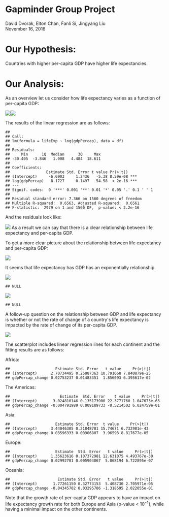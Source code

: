 # Gapminder Group Project
David Dvorak, Elton Chan, Fanli Si, Jingyang Liu  
November 16, 2016  



# Our Hypothesis:
Countries with higher per-capita GDP have higher life expectancies.

# Our Analysis:



As an overview let us consider how life expectancy varies as a function of per-capita GDP:

![](gapminder_group_assignment_files/figure-html/unnamed-chunk-1-1.png)<!-- -->![](gapminder_group_assignment_files/figure-html/unnamed-chunk-1-2.png)<!-- -->

The results of the linear regression are as follows:


```
## 
## Call:
## lm(formula = lifeExp ~ log(gdpPercap), data = df)
## 
## Residuals:
##     Min      1Q  Median      3Q     Max 
## -30.405  -3.846   1.008   4.484  18.611 
## 
## Coefficients:
##                Estimate Std. Error t value Pr(>|t|)    
## (Intercept)     -6.6903     1.2436   -5.38 8.59e-08 ***
## log(gdpPercap)   8.1727     0.1497   54.58  < 2e-16 ***
## ---
## Signif. codes:  0 '***' 0.001 '**' 0.01 '*' 0.05 '.' 0.1 ' ' 1
## 
## Residual standard error: 7.366 on 1560 degrees of freedom
## Multiple R-squared:  0.6563,	Adjusted R-squared:  0.6561 
## F-statistic:  2979 on 1 and 1560 DF,  p-value: < 2.2e-16
```

And the residuals look like:

![](gapminder_group_assignment_files/figure-html/unnamed-chunk-3-1.png)<!-- -->
As a result we can say that there is a clear relationship between life expectancy and per-capita GDP.

To get a more clear picture about the relationship between life expectancy and per-capita GDP:

![](gapminder_group_assignment_files/figure-html/unnamed-chunk-4-1.png)<!-- -->

It seems that life expectancy has GDP has an exponentially relationship.

![](gapminder_group_assignment_files/figure-html/unnamed-chunk-5-1.png)<!-- -->

```
## NULL
```

![](gapminder_group_assignment_files/figure-html/unnamed-chunk-5-2.png)<!-- -->

```
## NULL
```

A follow-up question on the relationship between GDP and life expectancy is whether or not the rate of change of a country's life expectancy is impacted by the rate of change of its per-capita GDP. 

![](gapminder_group_assignment_files/figure-html/unnamed-chunk-6-1.png)<!-- -->

The scatterplot includes linear regression lines for each continent and the fitting results are as follows:

Africa:

```
##                    Estimate Std. Error   t value     Pr(>|t|)
## (Intercept)      2.70734495 0.25087363 10.791668 7.840879e-25
## gdpPercap_change 0.02753237 0.01483351  1.856093 6.395617e-02
```
The Americas:

```
##                      Estimate  Std. Error    t value     Pr(>|t|)
## (Intercept)       3.024810146 0.135173900 22.3771760 1.047673e-63
## gdpPercap_change -0.004791989 0.009189733 -0.5214502 6.024759e-01
```
Asia:

```
##                    Estimate Std. Error  t value     Pr(>|t|)
## (Intercept)      3.44046305 0.21848781 15.74671 6.732981e-43
## gdpPercap_change 0.03596333 0.00906807  3.96593 8.817677e-05
```
Europe:

```
##                    Estimate  Std. Error   t value     Pr(>|t|)
## (Intercept)      1.35623616 0.107372981 12.631075 4.493767e-30
## gdpPercap_change 0.02992701 0.005904867  5.068194 6.722895e-07
```
Oceania:

```
##                     Estimate Std. Error   t value     Pr(>|t|)
## (Intercept)       1.77261150 0.32773153  5.408730 2.705971e-05
## gdpPercap_change -0.04345702 0.03295706 -1.318595 2.022055e-01
```

Note that the growth rate of per-capita GDP appears to have an impact on life expectancy growth rate for both Europe and Asia (p-value < 10<sup>-4</sup>), while having a minimal impact on the other continents.
